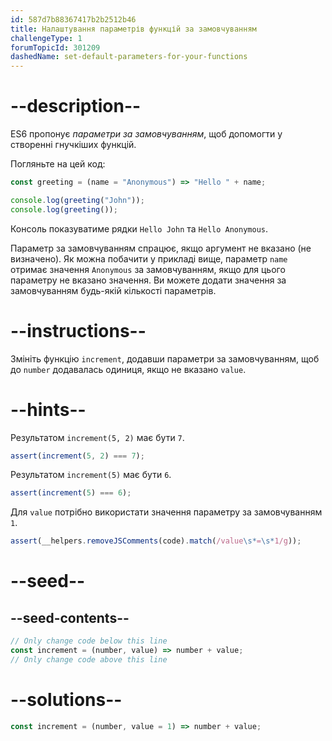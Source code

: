 ```yaml
---
id: 587d7b88367417b2b2512b46
title: Налаштування параметрів функцій за замовчуванням
challengeType: 1
forumTopicId: 301209
dashedName: set-default-parameters-for-your-functions
---
```


# --description--

ES6 пропонує <dfn>параметри за замовчуванням</dfn>, щоб допомогти у створенні гнучкіших функцій.

Погляньте на цей код:

```js
const greeting = (name = "Anonymous") => "Hello " + name;

console.log(greeting("John"));
console.log(greeting());
```

Консоль показуватиме рядки `Hello John` та `Hello Anonymous`.

Параметр за замовчуванням спрацює, якщо аргумент не вказано (не визначено). Як можна побачити у прикладі вище, параметр `name` отримає значення `Anonymous` за замовчуванням, якщо для цього параметру не вказано значення. Ви можете додати значення за замовчуванням будь-якій кількості параметрів.

# --instructions--

Змініть функцію `increment`, додавши параметри за замовчуванням, щоб до `number` додавалась одиниця, якщо не вказано `value`.

# --hints--

Результатом `increment(5, 2)` має бути `7`.

```js
assert(increment(5, 2) === 7);
```

Результатом `increment(5)` має бути `6`.

```js
assert(increment(5) === 6);
```

Для `value` потрібно використати значення параметру за замовчуванням `1`.

```js
assert(__helpers.removeJSComments(code).match(/value\s*=\s*1/g));
```

# --seed--

## --seed-contents--

```js
// Only change code below this line
const increment = (number, value) => number + value;
// Only change code above this line
```

# --solutions--

```js
const increment = (number, value = 1) => number + value;
```

